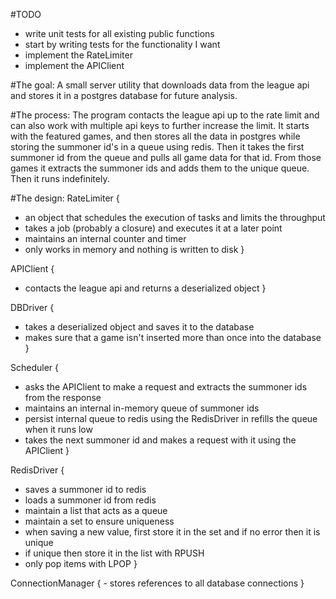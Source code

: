 #TODO
- write unit tests for all existing public functions
- start by writing tests for the functionality I want
- implement the RateLimiter
- implement the APIClient

#The goal:
A small server utility that downloads data from the league api and stores it in a postgres database for future analysis.

#The process:
The program contacts the league api up to the rate limit and can also work with multiple api keys to further increase the limit.
It starts with the featured games, and then stores all the data in postgres while storing the summoner id's in a queue using
redis. Then it takes the first summoner id from the queue and pulls all game data for that id. From those games it extracts the
summoner ids and adds them to the unique queue. Then it runs indefinitely.

#The design:
RateLimiter {
- an object that schedules the execution of tasks and limits the throughput
- takes a job (probably a closure) and executes it at a later point
- maintains an internal counter and timer
- only works in memory and nothing is written to disk
}

APIClient {
- contacts the league api and returns a deserialized object
}

DBDriver {
- takes a deserialized object and saves it to the database
- makes sure that a game isn't inserted more than once into the database
}

Scheduler {
- asks the APIClient to make a request and extracts the summoner ids from the response
- maintains an internal in-memory queue of summoner ids
- persist internal queue to redis using the RedisDriver in refills the queue when it runs low
- takes the next summoner id and makes a request with it using the APIClient
}

RedisDriver {
- saves a summoner id to redis
- loads a summoner id from redis
- maintain a list that acts as a queue
- maintain a set to ensure uniqueness
- when saving a new value, first store it in the set and if no error then it is unique
- if unique then store it in the list with RPUSH
- only pop items with LPOP
}

ConnectionManager {
    - stores references to all database connections
}